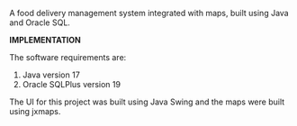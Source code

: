 
A food delivery management system integrated with maps, built using Java and Oracle SQL.

**IMPLEMENTATION**

The software requirements are:
1. Java version 17
2. Oracle SQLPlus version 19

The UI for this project was built using Java Swing and the maps were built using jxmaps.

